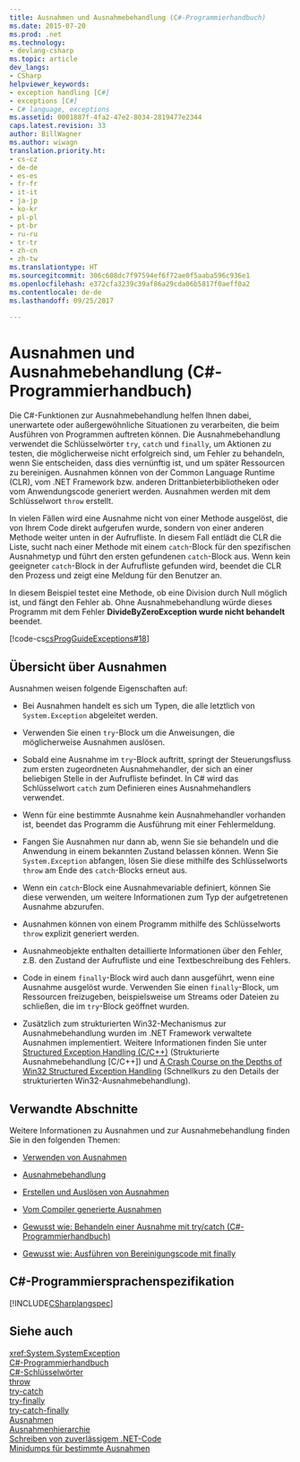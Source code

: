 ```yaml
---
title: Ausnahmen und Ausnahmebehandlung (C#-Programmierhandbuch)
ms.date: 2015-07-20
ms.prod: .net
ms.technology:
- devlang-csharp
ms.topic: article
dev_langs:
- CSharp
helpviewer_keywords:
- exception handling [C#]
- exceptions [C#]
- C# language, exceptions
ms.assetid: 0001887f-4fa2-47e2-8034-2819477e2344
caps.latest.revision: 33
author: BillWagner
ms.author: wiwagn
translation.priority.ht:
- cs-cz
- de-de
- es-es
- fr-fr
- it-it
- ja-jp
- ko-kr
- pl-pl
- pt-br
- ru-ru
- tr-tr
- zh-cn
- zh-tw
ms.translationtype: HT
ms.sourcegitcommit: 306c608dc7f97594ef6f72ae0f5aaba596c936e1
ms.openlocfilehash: e372cfa3239c39af86a29cda06b5817f0aeff0a2
ms.contentlocale: de-de
ms.lasthandoff: 09/25/2017

---
```

# <a name="exceptions-and-exception-handling-c-programming-guide"></a>Ausnahmen und Ausnahmebehandlung (C#-Programmierhandbuch)
Die C#-Funktionen zur Ausnahmebehandlung helfen Ihnen dabei, unerwartete oder außergewöhnliche Situationen zu verarbeiten, die beim Ausführen von Programmen auftreten können. Die Ausnahmebehandlung verwendet die Schlüsselwörter `try`, `catch` und `finally`, um Aktionen zu testen, die möglicherweise nicht erfolgreich sind, um Fehler zu behandeln, wenn Sie entscheiden, dass dies vernünftig ist, und um später Ressourcen zu bereinigen. Ausnahmen können von der Common Language Runtime (CLR), vom .NET Framework bzw. anderen Drittanbieterbibliotheken oder vom Anwendungscode generiert werden. Ausnahmen werden mit dem Schlüsselwort `throw` erstellt.  
  
 In vielen Fällen wird eine Ausnahme nicht von einer Methode ausgelöst, die von Ihrem Code direkt aufgerufen wurde, sondern von einer anderen Methode weiter unten in der Aufrufliste. In diesem Fall entlädt die CLR die Liste, sucht nach einer Methode mit einem `catch`-Block für den spezifischen Ausnahmetyp und führt den ersten gefundenen `catch`-Block aus. Wenn kein geeigneter `catch`-Block in der Aufrufliste gefunden wird, beendet die CLR den Prozess und zeigt eine Meldung für den Benutzer an.  
  
 In diesem Beispiel testet eine Methode, ob eine Division durch Null möglich ist, und fängt den Fehler ab. Ohne Ausnahmebehandlung würde dieses Programm mit dem Fehler **DivideByZeroException wurde nicht behandelt** beendet.  
  
 [!code-cs[csProgGuideExceptions#18](../../../csharp/programming-guide/exceptions/codesnippet/CSharp/exceptions-and-exception-handling_1.cs)]  
  
## <a name="exceptions-overview"></a>Übersicht über Ausnahmen  
 Ausnahmen weisen folgende Eigenschaften auf:  
  
-   Bei Ausnahmen handelt es sich um Typen, die alle letztlich von `System.Exception` abgeleitet werden.  
  
-   Verwenden Sie einen `try`-Block um die Anweisungen, die möglicherweise Ausnahmen auslösen.  
  
-   Sobald eine Ausnahme im `try`-Block auftritt, springt der Steuerungsfluss zum ersten zugeordneten Ausnahmehandler, der sich an einer beliebigen Stelle in der Aufrufliste befindet. In C# wird das Schlüsselwort `catch` zum Definieren eines Ausnahmehandlers verwendet.  
  
-   Wenn für eine bestimmte Ausnahme kein Ausnahmehandler vorhanden ist, beendet das Programm die Ausführung mit einer Fehlermeldung.  
  
-   Fangen Sie Ausnahmen nur dann ab, wenn Sie sie behandeln und die Anwendung in einem bekannten Zustand belassen können. Wenn Sie `System.Exception` abfangen, lösen Sie diese mithilfe des Schlüsselworts `throw` am Ende des `catch`-Blocks erneut aus.  
  
-   Wenn ein `catch`-Block eine Ausnahmevariable definiert, können Sie diese verwenden, um weitere Informationen zum Typ der aufgetretenen Ausnahme abzurufen.  
  
-   Ausnahmen können von einem Programm mithilfe des Schlüsselworts `throw` explizit generiert werden.  
  
-   Ausnahmeobjekte enthalten detaillierte Informationen über den Fehler, z.B. den Zustand der Aufrufliste und eine Textbeschreibung des Fehlers.  
  
-   Code in einem `finally`-Block wird auch dann ausgeführt, wenn eine Ausnahme ausgelöst wurde. Verwenden Sie einen `finally`-Block, um Ressourcen freizugeben, beispielsweise um Streams oder Dateien zu schließen, die im `try`-Block geöffnet wurden.  
  
-   Zusätzlich zum strukturierten Win32-Mechanismus zur Ausnahmebehandlung wurden im .NET Framework verwaltete Ausnahmen implementiert. Weitere Informationen finden Sie unter [Structured Exception Handling (C/C++)](/cpp/cpp/structured-exception-handling-c-cpp) (Strukturierte Ausnahmebehandlung [C/C++]) und [A Crash Course on the Depths of Win32 Structured Exception Handling](http://go.microsoft.com/fwlink/?LinkId=119654) (Schnellkurs zu den Details der strukturierten Win32-Ausnahmebehandlung).  
  
## <a name="related-sections"></a>Verwandte Abschnitte  
 Weitere Informationen zu Ausnahmen und zur Ausnahmebehandlung finden Sie in den folgenden Themen:  
  
-   [Verwenden von Ausnahmen](../../../csharp/programming-guide/exceptions/using-exceptions.md)  
  
-   [Ausnahmebehandlung](../../../csharp/programming-guide/exceptions/exception-handling.md)  
  
-   [Erstellen und Auslösen von Ausnahmen](../../../csharp/programming-guide/exceptions/creating-and-throwing-exceptions.md)  
  
-   [Vom Compiler generierte Ausnahmen](../../../csharp/programming-guide/exceptions/compiler-generated-exceptions.md)  
  
-   [Gewusst wie: Behandeln einer Ausnahme mit try/catch (C#-Programmierhandbuch)](../../../csharp/programming-guide/exceptions/how-to-handle-an-exception-using-try-catch.md)  
  
-   [Gewusst wie: Ausführen von Bereinigungscode mit finally](../../../csharp/programming-guide/exceptions/how-to-execute-cleanup-code-using-finally.md)  
  
## <a name="c-language-specification"></a>C#-Programmiersprachenspezifikation  
 [!INCLUDE[CSharplangspec](~/includes/csharplangspec-md.md)]  
  
## <a name="see-also"></a>Siehe auch  
 <xref:System.SystemException>   
 [C#-Programmierhandbuch](../../../csharp/programming-guide/index.md)   
 [C#-Schlüsselwörter](../../../csharp/language-reference/keywords/index.md)   
 [throw](../../../csharp/language-reference/keywords/throw.md)   
 [try-catch](../../../csharp/language-reference/keywords/try-catch.md)   
 [try-finally](../../../csharp/language-reference/keywords/try-finally.md)   
 [try-catch-finally](../../../csharp/language-reference/keywords/try-catch-finally.md)   
 [Ausnahmen](../../../standard/exceptions/index.md)   
 [Ausnahmenhierarchie](http://msdn.microsoft.com/library/f7d68675-be06-40fb-a555-05f0c5a6f66b)   
 [Schreiben von zuverlässigem .NET-Code](http://go.microsoft.com/fwlink/?LinkId=112400)   
 [Minidumps für bestimmte Ausnahmen](http://go.microsoft.com/fwlink/?LinkId=112408)

